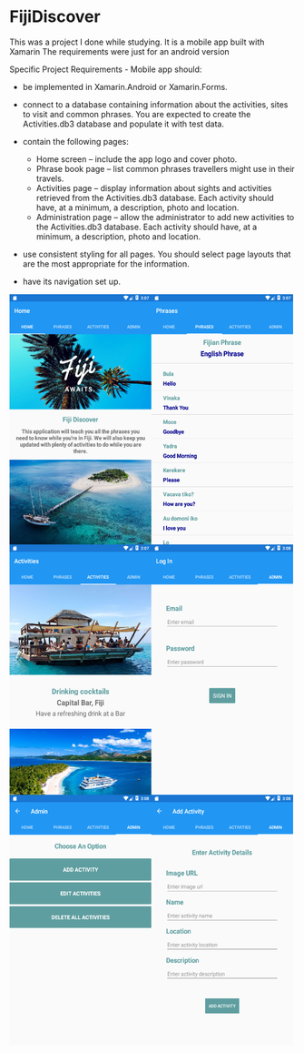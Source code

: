 # FijiDiscover

This was a project I done while studying. It is a mobile app built with Xamarin
The requirements were just for an android version

Specific Project Requirements - 
Mobile app should:
- be implemented in Xamarin.Android or Xamarin.Forms.
- connect to a database containing information about the activities, sites to visit and common phrases.
   You are expected to create the Activities.db3 database and populate it with test data.
- contain the following pages:
  - Home screen – include the app logo and cover photo. 
  - Phrase book page – list common phrases travellers might use in their travels.
  - Activities page – display information about sights and activities retrieved from the Activities.db3 database. 
    Each activity should have, at a minimum, a description, photo and location.
  - Administration page – allow the administrator to add new activities to the Activities.db3 database. 
    Each activity should have, at a minimum, a description, photo and location.
    
- use consistent styling for all pages. You should select page layouts that are the most appropriate for the information.
- have its navigation set up. 

<img align="left" src="Images/home.png" width="250" height="440">
<img align="left" src="Images/phrase.png" width="250" height="440">
<img align="left" src="Images/activity.png" width="250" height="440">
<img align="left" src="Images/login.png" width="250" height="440">
<img align="left" src="Images/admin.png" width="250" height="440">
<img align="left" src="Images/add activ.png" width="250" height="440">
